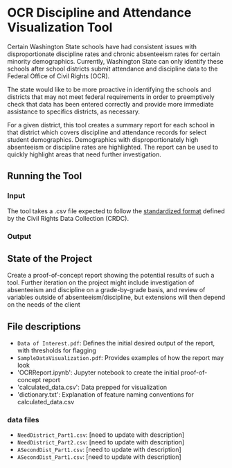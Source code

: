 # OCR Discipline and Attendance Visualization Tool
Certain Washington State schools have had consistent issues with disproportionate discipline rates and chronic absenteeism rates for certain minority demographics. Currently, Washington State can only identify these schools after school districts submit attendance and discipline data to the Federal Office of Civil Rights (OCR).

The state would like to be more proactive in identifying the schools and districts that may not meet federal requirements in order to preemptively check that data has been entered correctly and provide more immediate assistance to specifics districts, as necessary.

For a given district, this tool creates a summary report for each school in that district which covers discipline and attendance records for select student demographics. Demographics with disproportionately high absenteeism or discipline rates are highlighted. The report can be used to quickly highlight areas that need further investigation.

## Running the Tool
### Input
The tool takes a .csv file expected to follow the [standardized format](https://www2.ed.gov/about/offices/list/ocr/docs/crdc-2013-14-flat-file-submission-instructions.doc) defined by the Civil Rights Data Collection (CRDC).
### Output

## State of the Project
Create a proof-of-concept report showing the potential results of such a tool. Further iteration on the project might include investigation of absenteeism and discipline on a grade-by-grade basis, and review of variables outside of absenteeism/discipline, but extensions will then depend on the needs of the client

## File descriptions
- `Data of Interest.pdf`: Defines the initial desired output of the report, with thresholds for flagging
- `SampleDataVisualization.pdf`: Provides examples of how the report may look
- 'OCRReport.ipynb': Jupyter notebook to create the initial proof-of-concept report
- 'calculated_data.csv': Data prepped for visualization
- 'dictionary.txt': Explanation of feature naming conventions for calculated_data.csv
### data files
- `NeedDistrict_Part1.csv`: [need to update with description]
- `NeedDistrict_Part2.csv`: [need to update with description]
- `ASecondDist_Part1.csv`: [need to update with description]
- `ASecondDist_Part1.csv`: [need to update with description]

